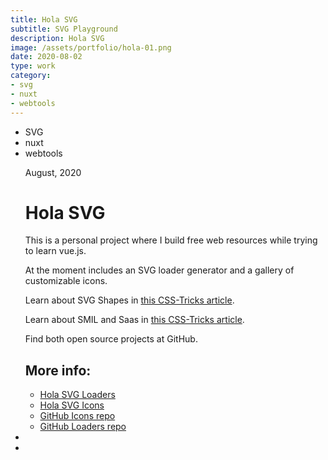 ```yaml
---
title: Hola SVG
subtitle: SVG Playground
description: Hola SVG
image: /assets/portfolio/hola-01.png
date: 2020-08-02
type: work
category: 
- svg
- nuxt
- webtools
---
```


<ul class="tags">
    <li>SVG</li>
    <li>nuxt</li>
    <li>webtools</li>
</ul>
<ul class="single">
    <div class="content">
        <p class="content-date">August, 2020</p>
        <h1>Hola SVG</h1>
        <p>This is a personal project where I build free web resources while trying to learn vue.js.<p>
        <p>At the moment includes an SVG loader generator and a gallery of customizable icons.</p>
        <p>Learn about SVG Shapes in <a target="_blank" rel="noreferrer" href="https://css-tricks.com/how-to-simplify-svg-code-using-basic-shapes/">this CSS-Tricks article</a>.</p>
        <p>Learn about SMIL and Saas in <a target="_blank" rel="noreferrer" href="https://css-tricks.com/how-i-made-a-generator-for-svg-loaders-with-sass-and-smil-options/">this CSS-Tricks article</a>.</p>
        <p>Find both open source projects at GitHub.</p>
        <h2>More info:</h2>
        <ul class="music-list">
            <li><a target="_blank" rel="noreferrer" href="https://holasvg.com/loaders" class="heart">Hola SVG Loaders</a></li>
            <li><a target="_blank" rel="noreferrer" href="https://holasvg.com/icons" class="heart">Hola SVG Icons</a></li>
            <li><a target="_blank" rel="noreferrer" href="https://github.com/marianabeldi/holasvg-icons" class="heart">GitHub Icons repo</a></li>
            <li><a target="_blank" rel="noreferrer" href="https://github.com/marianabeldi/holasvg-loaders" class="heart">GitHub Loaders repo</a></li>
        </ul>
    </div>
    <li><img src="/work/hola-03.gif" alt=""></li>
    <li><img src="/work/hola-02.gif" alt=""></li>
</ul>